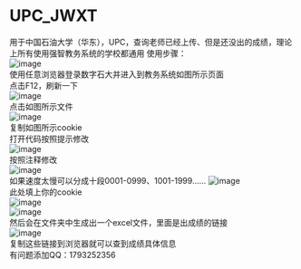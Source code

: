 # UPC_JWXT
用于中国石油大学（华东），UPC，查询老师已经上传、但是还没出的成绩，理论上所有使用强智教务系统的学校都通用
使用步骤：  
![image](https://github.com/Mao0324/UPC_JWXT/assets/133934785/ffeaabc6-10e2-449d-af55-3e12ca0009a1)  
使用任意浏览器登录数字石大并进入到教务系统如图所示页面  
点击F12，刷新一下  
![image](https://github.com/Mao0324/UPC_JWXT/assets/133934785/92fabf74-4730-46ce-aa55-3b19019cc04f)  
点击如图所示文件  
![image](https://github.com/Mao0324/UPC_JWXT/assets/133934785/9bf177c7-f8cc-4260-bac0-0bedfa613e0a)  
复制如图所示cookie  
打开代码按照提示修改  
![image](https://github.com/Mao0324/UPC_JWXT/assets/133934785/1ee7b458-5a25-4b8c-90f8-6560c81948e3)  
按照注释修改  
![image](https://github.com/Mao0324/UPC_JWXT/assets/133934785/6051927a-951f-48f5-a596-ff137c746a9d)  
如果速度太慢可以分成十段0001-0999、1001-1999……
![image](https://github.com/Mao0324/UPC_JWXT/assets/133934785/6553bc15-450a-4f80-b710-5e96321b2463)  
此处填上你的cookie  
![image](https://github.com/Mao0324/UPC_JWXT/assets/133934785/78d6f292-8cdf-4292-9cea-485feca52482)  
![image](https://github.com/Mao0324/UPC_JWXT/assets/133934785/55298974-01e9-45d7-b7fc-604fb403ed0d)  
然后会在文件夹中生成出一个excel文件，里面是出成绩的链接  
![image](https://github.com/Mao0324/UPC_JWXT/assets/133934785/9b85ed35-8726-4f18-b6f7-0e1a821b98a8)  
复制这些链接到浏览器就可以查到成绩具体信息  
有问题添加QQ：1793252356




